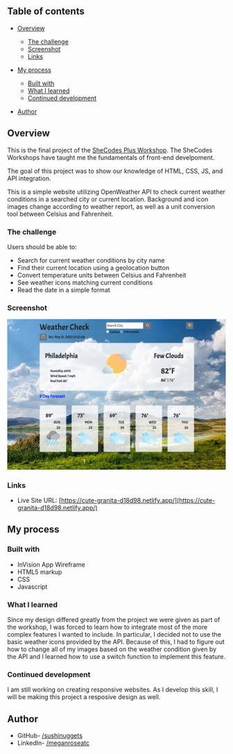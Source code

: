 ## Table of contents

- [Overview](#overview)
  - [The challenge](#the-challenge)
  - [Screenshot](#screenshot)
  - [Links](#links)
- [My process](#my-process)
  - [Built with](#built-with)
  - [What I learned](#what-i-learned)
  - [Continued development](#continued-development)

- [Author](#author)

## Overview

This is the final project of the [SheCodes Plus Workshop](https://www.shecodes.io/learn/workshops).
The SheCodes Workshops have taught me the fundamentals of front-end develpoment.

The goal of this project was to show our knowledge of HTML, CSS, JS, and API integration.

This is a simple website utilizing OpenWeather API to check current weather conditions in a searched city or current location. Background and icon images change according to weather report, as well as a unit conversion tool between Celsius and Fahrenheit.

### The challenge

Users should be able to:

- Search for current weather conditions by city name
- Find their current location using a geolocation button
- Convert temperature units between Celsius and Fahrenheit
- See weather icons matching current conditions
- Read the date in a simple format

### Screenshot

![Preview](src/weather-check.png)

### Links

<!-- - Solution URL: [Add solution URL here](https://your-solution-url.com) -->

- Live Site URL: [https://cute-granita-d18d98.netlify.app/](https://cute-granita-d18d98.netlify.app/)

## My process

### Built with

- InVision App Wireframe
- HTML5 markup
- CSS
- Javascript

### What I learned

Since my design differed greatly from the project we were given as part of the workshop, I was forced to learn how to integrate most of the more complex features I wanted to include. In particular, I decided not to use the basic weather icons provided by the API. Because of this, I had to figure out how to change all of my images based on the weather condition given by the API and I learned how to use a switch function to implement this feature.

### Continued development

I am still working on creating responsive websites. As I develop this skill, I will be making this project a resposive design as well.

## Author

- GitHub- [/sushinuggets](https://github.com/sushinuggets)
- LinkedIn- [/meganroseatc](https://www.linkedin.com/in/meganroseatc/)

